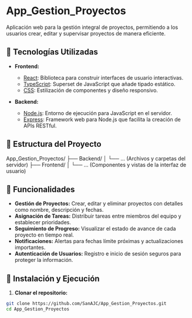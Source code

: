 # App_Gestion_Proyectos

Aplicación web para la gestión integral de proyectos, permitiendo a los usuarios crear, editar y supervisar proyectos de manera eficiente.

## 🚀 Tecnologías Utilizadas

- **Frontend:**
  - [React](https://reactjs.org/): Biblioteca para construir interfaces de usuario interactivas.
  - [TypeScript](https://www.typescriptlang.org/): Superset de JavaScript que añade tipado estático.
  - [CSS](https://developer.mozilla.org/es/docs/Web/CSS): Estilización de componentes y diseño responsivo.

- **Backend:**
  - [Node.js](https://nodejs.org/): Entorno de ejecución para JavaScript en el servidor.
  - [Express](https://expressjs.com/): Framework web para Node.js que facilita la creación de APIs RESTful.

## 📂 Estructura del Proyecto

App_Gestion_Proyectos/
├── Backend/
│ └── ... (Archivos y carpetas del servidor)
├── Frontend/
│ └── ... (Componentes y vistas de la interfaz de usuario)

## 🧩 Funcionalidades

- **Gestión de Proyectos:** Crear, editar y eliminar proyectos con detalles como nombre, descripción y fechas.
- **Asignación de Tareas:** Distribuir tareas entre miembros del equipo y establecer prioridades.
- **Seguimiento de Progreso:** Visualizar el estado de avance de cada proyecto en tiempo real.
- **Notificaciones:** Alertas para fechas límite próximas y actualizaciones importantes.
- **Autenticación de Usuarios:** Registro e inicio de sesión seguros para proteger la información.

## 🔧 Instalación y Ejecución

1. **Clonar el repositorio:**
```bash
git clone https://github.com/SanAJC/App_Gestion_Proyectos.git
cd App_Gestion_Proyectos
```
